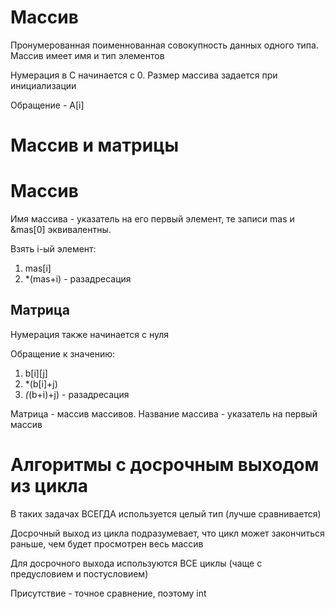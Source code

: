 # Массив
Пронумерованная поименнованная совокупность данных одного типа. Массив имеет имя и тип элементов

Нумерация в C начинается с 0. Размер массива задается при инициализации

Обращение - A[i]


# Массив и матрицы
# Массив
Имя массива - указатель на его первый элемент, те записи mas и &mas[0] эквивалентны.

Взять i-ый элемент:
1. mas[i] 
2. *(mas+i) - разадресация


## Матрица
Нумерация также начинается с нуля

Обращение к значению:
1. b[i][j]
2. *(b[i]+j)
3. *(*(b+i)+j) - разадресация

Матрица - массив массивов. Название массива - указатель на первый массив


# Алгоритмы с досрочным выходом из цикла
В таких задачах ВСЕГДА используется целый тип (лучше сравнивается)

Досрочный выход из цикла подразумевает, что цикл может закончиться раньше, чем будет просмотрен весь массив

Для досрочного выхода используются ВСЕ циклы (чаще с предусловием и постусловием)

Присутствие - точное сравнение, поэтому int 